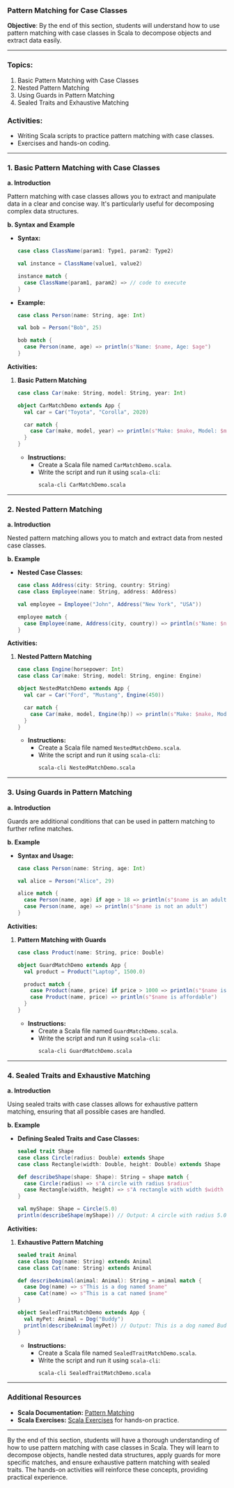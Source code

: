 ### Pattern Matching for Case Classes

**Objective**: By the end of this section, students will understand how to use pattern matching with case classes in Scala to decompose objects and extract data easily.

---

### **Topics**:
1. Basic Pattern Matching with Case Classes
2. Nested Pattern Matching
3. Using Guards in Pattern Matching
4. Sealed Traits and Exhaustive Matching

### **Activities**:
- Writing Scala scripts to practice pattern matching with case classes.
- Exercises and hands-on coding.

---

### **1. Basic Pattern Matching with Case Classes**

**a. Introduction**

Pattern matching with case classes allows you to extract and manipulate data in a clear and concise way. It's particularly useful for decomposing complex data structures.

**b. Syntax and Example**

- **Syntax:**
  ```scala
  case class ClassName(param1: Type1, param2: Type2)

  val instance = ClassName(value1, value2)

  instance match {
    case ClassName(param1, param2) => // code to execute
  }
  ```

- **Example:**
  ```scala
  case class Person(name: String, age: Int)

  val bob = Person("Bob", 25)

  bob match {
    case Person(name, age) => println(s"Name: $name, Age: $age")
  }
  ```

**Activities:**
1. **Basic Pattern Matching**
   ```scala
   case class Car(make: String, model: String, year: Int)

   object CarMatchDemo extends App {
     val car = Car("Toyota", "Corolla", 2020)

     car match {
       case Car(make, model, year) => println(s"Make: $make, Model: $model, Year: $year")
     }
   }
   ```
   - **Instructions:**
     - Create a Scala file named `CarMatchDemo.scala`.
     - Write the script and run it using `scala-cli`:
       ```sh
       scala-cli CarMatchDemo.scala
       ```

---

### **2. Nested Pattern Matching**

**a. Introduction**

Nested pattern matching allows you to match and extract data from nested case classes.

**b. Example**

- **Nested Case Classes:**
  ```scala
  case class Address(city: String, country: String)
  case class Employee(name: String, address: Address)

  val employee = Employee("John", Address("New York", "USA"))

  employee match {
    case Employee(name, Address(city, country)) => println(s"Name: $name, City: $city, Country: $country")
  }
  ```

**Activities:**
1. **Nested Pattern Matching**
   ```scala
   case class Engine(horsepower: Int)
   case class Car(make: String, model: String, engine: Engine)

   object NestedMatchDemo extends App {
     val car = Car("Ford", "Mustang", Engine(450))

     car match {
       case Car(make, model, Engine(hp)) => println(s"Make: $make, Model: $model, Horsepower: $hp")
     }
   }
   ```
   - **Instructions:**
     - Create a Scala file named `NestedMatchDemo.scala`.
     - Write the script and run it using `scala-cli`:
       ```sh
       scala-cli NestedMatchDemo.scala
       ```

---

### **3. Using Guards in Pattern Matching**

**a. Introduction**

Guards are additional conditions that can be used in pattern matching to further refine matches.

**b. Example**

- **Syntax and Usage:**
  ```scala
  case class Person(name: String, age: Int)

  val alice = Person("Alice", 29)

  alice match {
    case Person(name, age) if age > 18 => println(s"$name is an adult")
    case Person(name, age) => println(s"$name is not an adult")
  }
  ```

**Activities:**
1. **Pattern Matching with Guards**
   ```scala
   case class Product(name: String, price: Double)

   object GuardMatchDemo extends App {
     val product = Product("Laptop", 1500.0)

     product match {
       case Product(name, price) if price > 1000 => println(s"$name is expensive")
       case Product(name, price) => println(s"$name is affordable")
     }
   }
   ```
   - **Instructions:**
     - Create a Scala file named `GuardMatchDemo.scala`.
     - Write the script and run it using `scala-cli`:
       ```sh
       scala-cli GuardMatchDemo.scala
       ```

---

### **4. Sealed Traits and Exhaustive Matching**

**a. Introduction**

Using sealed traits with case classes allows for exhaustive pattern matching, ensuring that all possible cases are handled.

**b. Example**

- **Defining Sealed Traits and Case Classes:**
  ```scala
  sealed trait Shape
  case class Circle(radius: Double) extends Shape
  case class Rectangle(width: Double, height: Double) extends Shape

  def describeShape(shape: Shape): String = shape match {
    case Circle(radius) => s"A circle with radius $radius"
    case Rectangle(width, height) => s"A rectangle with width $width and height $height"
  }

  val myShape: Shape = Circle(5.0)
  println(describeShape(myShape)) // Output: A circle with radius 5.0
  ```

**Activities:**
1. **Exhaustive Pattern Matching**
   ```scala
   sealed trait Animal
   case class Dog(name: String) extends Animal
   case class Cat(name: String) extends Animal

   def describeAnimal(animal: Animal): String = animal match {
     case Dog(name) => s"This is a dog named $name"
     case Cat(name) => s"This is a cat named $name"
   }

   object SealedTraitMatchDemo extends App {
     val myPet: Animal = Dog("Buddy")
     println(describeAnimal(myPet)) // Output: This is a dog named Buddy
   }
   ```
   - **Instructions:**
     - Create a Scala file named `SealedTraitMatchDemo.scala`.
     - Write the script and run it using `scala-cli`:
       ```sh
       scala-cli SealedTraitMatchDemo.scala
       ```

---

### **Additional Resources**
- **Scala Documentation:** [Pattern Matching](https://docs.scala-lang.org/tour/pattern-matching.html)
- **Scala Exercises:** [Scala Exercises](https://www.scala-exercises.org/) for hands-on practice.

---

By the end of this section, students will have a thorough understanding of how to use pattern matching with case classes in Scala. They will learn to decompose objects, handle nested data structures, apply guards for more specific matches, and ensure exhaustive pattern matching with sealed traits. The hands-on activities will reinforce these concepts, providing practical experience.
